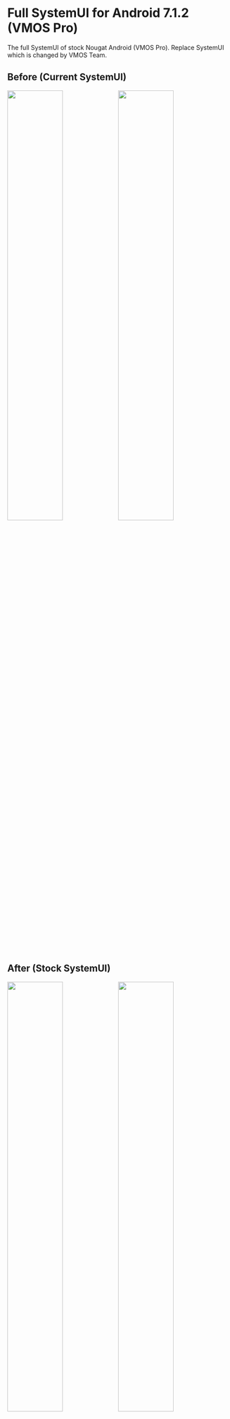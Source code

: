 # Full SystemUI for Android 7.1.2 (VMOS Pro)

The full SystemUI of stock Nougat Android (VMOS Pro). Replace SystemUI which is changed by VMOS Team.

## Before (Current SystemUI)

<img src="https://i.imgur.com/wK5w9rK.png" width=50%/><img src="https://i.imgur.com/wPDiehU.png" width=50%/>

## After (Stock SystemUI)

<img src="https://i.imgur.com/bBU5K5n.png" width=50%/><img src="https://i.imgur.com/5TN7iMt.png" width=50%/>


[Read "How to install a module"](https://github.com/HuskyDG/VMOSPro_RootXposed_Terminal#vmos-tool-module-v18)
